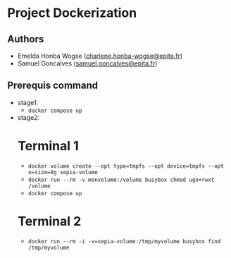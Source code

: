 # Project Dockerization
## Authors
- Emelda Honba Wogse (charlene.honba-wogse@epita.fr)
- Samuel Goncalves (samuel.goncalves@epita.fr)
## Prerequis command
- stage1:
    - `docker compose up`
- stage2:
    # Terminal 1
    - `docker volume create --opt type=tmpfs --opt device=tmpfs --opt o=size=8g sepia-volume`
    - `docker run --rm -v monvolume:/volume busybox chmod ugo+rwxt /volume`
    - `docker compose up`
    # Terminal 2
    - `docker run --rm -i -v=sepia-volume:/tmp/myvolume busybox find /tmp/myvolume`
